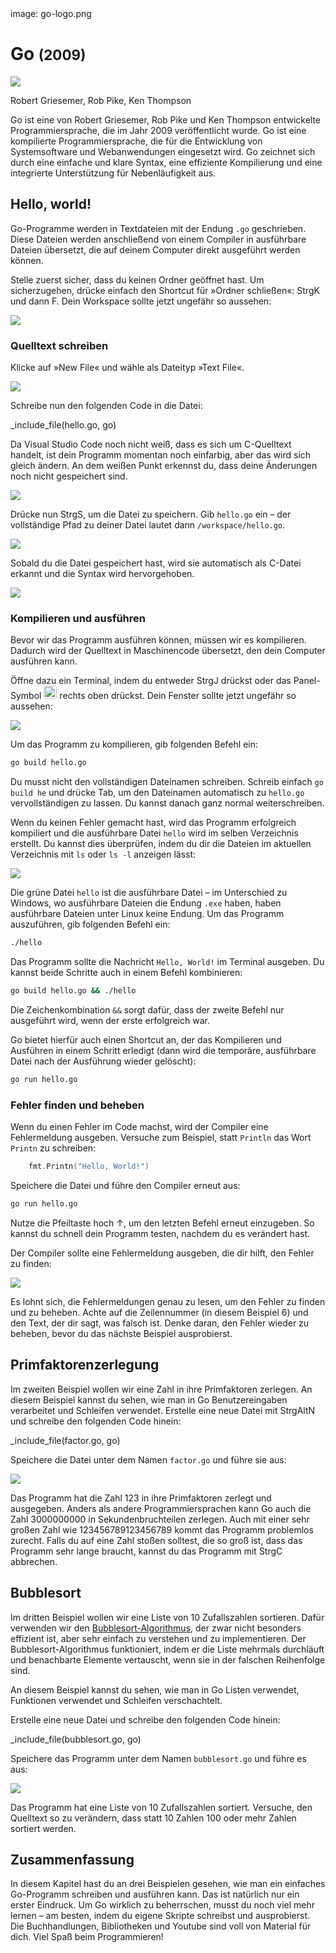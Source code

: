 <div class='meta'>
image: go-logo.png
</div>

# Go <span style='font-size: 80%;'>(2009)</span>

<div class='floatright' style='width: 24em;'>
    <img src='go-team.webp'>
    <p>
        Robert Griesemer, Rob Pike, Ken Thompson
    </p>
</div>

<p class='abstract'>
Go ist eine von Robert Griesemer, Rob Pike und Ken Thompson entwickelte Programmiersprache, die im Jahr 2009 veröffentlicht wurde. Go ist eine kompilierte Programmiersprache, die für die Entwicklung von Systemsoftware und Webanwendungen eingesetzt wird. Go zeichnet sich durch eine einfache und klare Syntax, eine effiziente Kompilierung und eine integrierte Unterstützung für Nebenläufigkeit aus.
</p>

<!-- ## Eigenschaften

- **Kompiliert**: Go ist eine kompilierte Sprache, was bedeutet, dass der Code in
    Maschinencode übersetzt wird, der direkt auf der Hardware ausgeführt werden kann.
- **Effizienz**: Go wurde für die Effizienz entwickelt und bietet eine schnelle
    Kompilierung und Ausführung von Code.
- **Concurrency**: Go bietet integrierte Unterstützung für Nebenläufigkeit und
    Parallelität, was es ermöglicht, effiziente und skalierbare Programme zu schreiben.
- **Einfachheit**: Go legt Wert auf eine klare und einfache Syntax, die es
    ermöglicht, den Code leicht zu lesen und zu schreiben.
- **Webentwicklung**: Go wird häufig für die Entwicklung von Webanwendungen
    eingesetzt und bietet eine Vielzahl von Frameworks und Bibliotheken für die
    Webentwicklung.
- **Community**: Go hat eine aktive und engagierte Community, die eine Vielzahl von
    Bibliotheken und Frameworks entwickelt hat. -->

## Hello, world!

Go-Programme werden in Textdateien mit der Endung `.go` geschrieben. Diese Dateien werden anschließend von einem Compiler in ausführbare Dateien übersetzt, die auf deinem Computer direkt ausgeführt werden können.

Stelle zuerst sicher, dass du keinen Ordner geöffnet hast. Um sicherzugehen, drücke einfach den Shortcut für »Ordner schließen«: <span class='key'>Strg</span><span class='key'>K</span> und dann <span class='key'>F</span>. Dein Workspace sollte jetzt ungefähr so aussehen:

<img class='full' src='fresh-start.webp'>

### Quelltext schreiben

Klicke auf »New File« und wähle als Dateityp »Text File«.

<img class='full' src='choose-filename.webp'>

Schreibe nun den folgenden Code in die Datei:

_include_file(hello.go, go)

Da Visual Studio Code noch nicht weiß, dass es sich um C-Quelltext handelt, ist dein Programm momentan noch einfarbig, aber das wird sich gleich ändern. An dem weißen Punkt erkennst du, dass deine Änderungen noch nicht gespeichert sind.

<img class='full' src='no-syntax-highlighting.webp'>

Drücke nun <span class='key'>Strg</span><span class='key'>S</span>, um die Datei zu speichern. Gib `hello.go` ein – der vollständige Pfad zu deiner Datei lautet dann `/workspace/hello.go`.

<img class='full' src='enter-filename.webp'>

Sobald du die Datei gespeichert hast, wird sie automatisch als C-Datei erkannt und die Syntax wird hervorgehoben.

<img class='full' src='syntax-highlighting.webp'>

### Kompilieren und ausführen

Bevor wir das Programm ausführen können, müssen wir es kompilieren. Dadurch wird der Quelltext in Maschinencode übersetzt, den dein Computer ausführen kann.

Öffne dazu ein Terminal, indem du entweder <span class='key'>Strg</span><span class='key'>J</span> drückst oder das Panel-Symbol <img src='../basics/panel.webp' style='border-radius: 4px; height: 1.5em;'> rechts oben drückst. Dein Fenster sollte jetzt ungefähr so aussehen:

<img class='full' src='lets-compile.webp'>

Um das Programm zu kompilieren, gib folgenden Befehl ein:

```bash
go build hello.go
```

<div class='hint'>
Du musst nicht den vollständigen Dateinamen schreiben. Schreib einfach <code>go build he</code> und drücke <span class='key'>Tab</span>, um den Dateinamen automatisch zu <code>hello.go</code> vervollständigen zu lassen. Du kannst danach ganz normal weiterschreiben.
</div>

Wenn du keinen Fehler gemacht hast, wird das Programm erfolgreich kompiliert und die ausführbare Datei `hello` wird im selben Verzeichnis erstellt. Du kannst dies überprüfen, indem du dir die Dateien im aktuellen Verzeichnis mit `ls` oder `ls -l` anzeigen lässt:

<img class='full' src='ls.webp'>

Die grüne Datei `hello` ist die ausführbare Datei – im Unterschied zu Windows, wo ausführbare Dateien die Endung `.exe` haben, haben ausführbare Dateien unter Linux keine Endung. Um das Programm auszuführen, gib folgenden Befehl ein:

```bash
./hello
```

Das Programm sollte die Nachricht `Hello, World!` im Terminal ausgeben. Du kannst beide Schritte auch in einem Befehl kombinieren:

```bash
go build hello.go && ./hello
```

<div class='hint'>
Die Zeichenkombination <code>&amp;&amp;</code> sorgt dafür, dass der zweite Befehl nur ausgeführt wird, wenn der erste erfolgreich war.
</div>

Go bietet hierfür auch einen Shortcut an, der das Kompilieren und Ausführen in einem Schritt erledigt (dann wird die temporäre, ausführbare Datei nach der Ausführung wieder gelöscht):

```bash
go run hello.go
```
### Fehler finden und beheben

Wenn du einen Fehler im Code machst, wird der Compiler eine Fehlermeldung ausgeben. Versuche zum Beispiel, statt `Println` das Wort `Printn` zu schreiben:

```go
    fmt.Printn("Hello, World!")
```

Speichere die Datei und führe den Compiler erneut aus:

```bash
go run hello.go
```

<div class='hint'>
Nutze die Pfeiltaste hoch <span class='key'>↑</span>, um den letzten Befehl erneut einzugeben. So kannst du schnell dein Programm testen, nachdem du es verändert hast.
</div>

Der Compiler sollte eine Fehlermeldung ausgeben, die dir hilft, den Fehler zu finden:

<img class='full' src='hello-error.webp'>

Es lohnt sich, die Fehlermeldungen genau zu lesen, um den Fehler zu finden und zu beheben. Achte auf die Zeilennummer (in diesem Beispiel 6) und den Text, der dir sagt, was falsch ist. Denke daran, den Fehler wieder zu beheben, bevor du das nächste Beispiel ausprobierst.

## Primfaktorenzerlegung

Im zweiten Beispiel wollen wir eine Zahl in ihre Primfaktoren zerlegen. An diesem Beispiel kannst du sehen, wie man in Go Benutzereingaben verarbeitet und Schleifen verwendet.
Erstelle eine neue Datei mit <span class='key'>Strg</span><span class='key'>Alt</span><span class='key'>N</span> und schreibe den folgenden Code hinein:

_include_file(factor.go, go)

Speichere die Datei unter dem Namen `factor.go` und führe sie aus:

<img class='full' src='try-factor.webp'>

Das Programm hat die Zahl 123 in ihre Primfaktoren zerlegt und ausgegeben. Anders als andere Programmiersprachen kann Go auch die Zahl 3000000000 in Sekundenbruchteilen zerlegen. Auch mit einer sehr großen Zahl wie 123456789123456789 kommt das Programm problemlos zurecht. Falls du auf eine Zahl stoßen solltest, die so groß ist, dass das Programm sehr lange braucht, kannst du das Programm mit <span class='key'>Strg</span><span class='key'>C</span> abbrechen.

## Bubblesort

Im dritten Beispiel wollen wir eine Liste von 10 Zufallszahlen sortieren. Dafür verwenden wir den [Bubblesort-Algorithmus](https://de.wikipedia.org/wiki/Bubblesort), der zwar nicht besonders effizient ist, aber sehr einfach zu verstehen und zu implementieren. Der Bubblesort-Algorithmus funktioniert, indem er die Liste mehrmals durchläuft und benachbarte Elemente vertauscht, wenn sie in der falschen Reihenfolge sind.

An diesem Beispiel kannst du sehen, wie man in Go Listen verwendet, Funktionen verwendet und Schleifen verschachtelt.

Erstelle eine neue Datei und schreibe den folgenden Code hinein:

_include_file(bubblesort.go, go)

Speichere das Programm unter dem Namen `bubblesort.go` und führe es aus:

<img class='full' src='bubblesort.webp'>

Das Programm hat eine Liste von 10 Zufallszahlen sortiert. Versuche, den Quelltext so zu verändern, dass statt 10 Zahlen 100 oder mehr Zahlen sortiert werden.

## Zusammenfassung

In diesem Kapitel hast du an drei Beispielen gesehen, wie man ein einfaches Go-Programm schreiben und ausführen kann. Das ist natürlich nur ein erster Eindruck. Um Go wirklich zu beherrschen, musst du noch viel mehr lernen – am besten, indem du eigene Skripte schreibst und ausprobierst. Die Buchhandlungen, Bibliotheken und Youtube sind voll von Material für dich. Viel Spaß beim Programmieren!
